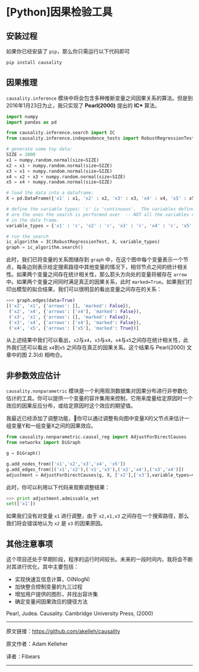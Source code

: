 # [Python]因果检验工具

## 安装过程

如果你已经安装了 `pip`，那么你只需运行以下代码即可

```python
pip install causality
```

## 因果推理

`causality.inference` 模块中将会包含多种推断变量之间因果关系的算法。但是到2016年1月23日为止，我只实现了 **Pearl(2000)** 提出的 **IC\*** 算法。

```python
import numpy
import pandas as pd

from causality.inference.search import IC
from causality.inference.independence_tests import RobustRegressionTest

# generate some toy data:
SIZE = 2000
x1 = numpy.random.normal(size=SIZE)
x2 = x1 + numpy.random.normal(size=SIZE)
x3 = x1 + numpy.random.normal(size=SIZE)
x4 = x2 + x3 + numpy.random.normal(size=SIZE)
x5 = x4 + numpy.random.normal(size=SIZE)

# load the data into a dataframe:
X = pd.DataFrame({'x1' : x1, 'x2' : x2, 'x3' : x3, 'x4' : x4, 'x5' : x5})

# define the variable types: 'c' is 'continuous'.  The variables defined here
# are the ones the search is performed over  -- NOT all the variables defined
# in the data frame.
variable_types = {'x1' : 'c', 'x2' : 'c', 'x3' : 'c', 'x4' : 'c', 'x5' : 'c'}

# run the search
ic_algorithm = IC(RobustRegressionTest, X, variable_types)
graph = ic_algorithm.search()
```

此时，我们已将变量的关系图储存到 `graph` 中，在这个图中每个变量表示一个节点，每条边则表示给定搜索路径中其他变量的情况下，相邻节点之间的统计相关性。如果两个变量之间存在统计相关性，那么箭头方向处的变量将被存在 `arrow` 中。如果两个变量之间同时满足真正的因果关系，此时 `marked=True`。如果我们打印出模型的拟合结果，我们可以很明显的看出变量之间存在的关系：

```python
>>> graph.edges(data=True)
[('x2', 'x1', {'arrows': [], 'marked': False}), 
 ('x2', 'x4', {'arrows': ['x4'], 'marked': False}), 
 ('x3', 'x1', {'arrows': [], 'marked': False}), 
 ('x3', 'x4', {'arrows': ['x4'], 'marked': False}), 
 ('x4', 'x5', {'arrows': ['x5'], 'marked': True})]
```

从上述结果中我们可以看出，`x2`与`x4`，`x3`与`x4`，`x4`与`x5`之间存在统计相关性，此外我们还可以看出 `x4`到`x5` 之间存在真正的因果关系。这个结果与 Pearl(2000) 文章中的图 2.3(d) 相吻合。

## 非参数效应估计

`causality.nonparametric` 模块是一个利用观测数据集对因果分布进行非参数化估计的工具。你可以提供一个变量的容许集用来控制，它用来度量给定原因时一个效应的因果反应分布，或给定原因时这个效应的期望值。

我最近已经添加了调整功能，你可以通过调整有向图中变量X的父节点来估计一组变量Y和一组变量X之间的因果效应。

```python
from causality.nonparametric.causal_reg import AdjustForDirectCauses
from networkx import DiGraph

g = DiGraph()

g.add_nodes_from(['x1','x2','x3','x4', 'x5'])
g.add_edges_from([('x1','x2'),('x1','x3'),('x2','x4'),('x3','x4')])
adjustment = AdjustForDirectCauses(g, X, ['x2'],['x3'],variable_types=variable_types)
```

此时，你可以利用以下代码来观察调整结果：

```python
>>> print adjustment.admissable_set
set(['x1'])
```

如果我们没有对变量 `x1` 进行调整，由于 `x2,x1,x3` 之间存在一个搜索路径，那么我们将会错误地认为 `x2` 是 `x3` 的因果原因。


## 其他注意事项

这个项目还处于早期阶段，程序的运行时间较长。未来的一段时间内，我将会不断对其进行优化，其中主要包括：

- 实现快速互信息计算，O(NlogN)
- 加快整合控制变量的九三过程
- 增加用户提供的图形，并找出容许集
- 确定变量间因果效应的捷径方法

Pearl, Judea. Causality. Cambridge University Press, (2000)




---

原文链接：https://github.com/akelleh/causality

原文作者：Adam Kelleher

译者：Fibears

---
